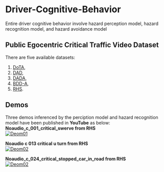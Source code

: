 # Driver-Cognitive-Behavior
Entire driver cognitive behavior involve hazard perception model, hazard recognition model, and hazard avoidance model

## Public Egocentric Critical Traffic Video Dataset
There are five available datasets:
1. [DoTA](https://github.com/MoonBlvd/Detection-of-Traffic-Anomaly),  
2. [DAD](https://github.com/smallcorgi/Anticipating-Accidents),  
3. [DADA](https://github.com/JWFangit/LOTVS-DADA),  
4. [BDD-A](https://github.com/pascalxia/driver_attention_prediction),  
5. [RHS](https://osf.io/uq6pc/).

## Demos
Three demos inferenced by the perciption model and hazard recognition model have been published in **YouTube** as below:
**Noaudio_c_001_critical_swerve from RHS**  
[![Deom01](https://img.youtube.com/vi/Zc2-Px4yHsE/0.jpg)](https://www.youtube.com/watch?v=Zc2-Px4yHsE "Deom01")

**Noaudio c 013 critical u turn  from RHS**  
[![Deom02](https://img.youtube.com/vi/9oLCH2TtUKg/0.jpg)](https://www.youtube.com/watch?v=9oLCH2TtUKg "Deom02")

**Noaudio_c_024_critical_stopped_car_in_road from RHS**  
[![Deom02](https://img.youtube.com/vi/cenFvJkTCQY/0.jpg)](https://www.youtube.com/watch?v=cenFvJkTCQY "Deom02")

